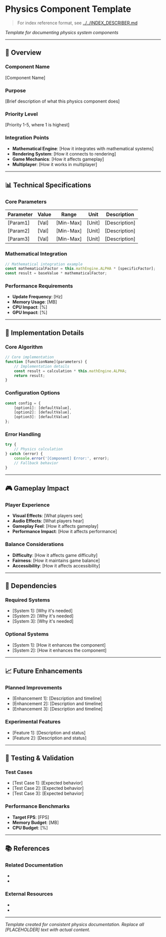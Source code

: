 # Physics Component Template

> For index reference format, see [../../INDEX_DESCRIBER.md](../../INDEX_DESCRIBER.md)  <!-- IDX-DOC-00 -->

*Template for documenting physics system components*

---

## 🎯 Overview

### **Component Name**
[Component Name]

### **Purpose**
[Brief description of what this physics component does]

### **Priority Level**
[Priority 1-5, where 1 is highest]

### **Integration Points**
- **Mathematical Engine**: [How it integrates with mathematical systems]
- **Rendering System**: [How it connects to rendering]
- **Game Mechanics**: [How it affects gameplay]
- **Multiplayer**: [How it works in multiplayer]

---

## 📊 Technical Specifications

### **Core Parameters**
| Parameter | Value | Range | Unit | Description |
|-----------|-------|-------|------|-------------|
| [Param1]  | [Val] | [Min-Max] | [Unit] | [Description] |
| [Param2]  | [Val] | [Min-Max] | [Unit] | [Description] |
| [Param3]  | [Val] | [Min-Max] | [Unit] | [Description] |

### **Mathematical Integration**
```javascript
// Mathematical integration example
const mathematicalFactor = this.mathEngine.ALPHA * [specificFactor];
const result = baseValue * mathematicalFactor;
```

### **Performance Requirements**
- **Update Frequency**: [Hz]
- **Memory Usage**: [MB]
- **CPU Impact**: [%]
- **GPU Impact**: [%]

---

## 🔧 Implementation Details

### **Core Algorithm**
```javascript
// Core implementation
function [functionName](parameters) {
    // Implementation details
    const result = calculation * this.mathEngine.ALPHA;
    return result;
}
```

### **Configuration Options**
```javascript
const config = {
    [option1]: [defaultValue],
    [option2]: [defaultValue],
    [option3]: [defaultValue]
};
```

### **Error Handling**
```javascript
try {
    // Physics calculation
} catch (error) {
    console.error('[Component] Error:', error);
    // Fallback behavior
}
```

---

## 🎮 Gameplay Impact

### **Player Experience**
- **Visual Effects**: [What players see]
- **Audio Effects**: [What players hear]
- **Gameplay Feel**: [How it affects gameplay]
- **Performance Impact**: [How it affects performance]

### **Balance Considerations**
- **Difficulty**: [How it affects game difficulty]
- **Fairness**: [How it maintains game balance]
- **Accessibility**: [How it affects accessibility]

---

## 🔗 Dependencies

### **Required Systems**
- [System 1]: [Why it's needed]
- [System 2]: [Why it's needed]
- [System 3]: [Why it's needed]

### **Optional Systems**
- [System 1]: [How it enhances the component]
- [System 2]: [How it enhances the component]

---

## 📈 Future Enhancements

### **Planned Improvements**
- [Enhancement 1]: [Description and timeline]
- [Enhancement 2]: [Description and timeline]
- [Enhancement 3]: [Description and timeline]

### **Experimental Features**
- [Feature 1]: [Description and status]
- [Feature 2]: [Description and status]

---

## 🧪 Testing & Validation

### **Test Cases**
- [Test Case 1]: [Expected behavior]
- [Test Case 2]: [Expected behavior]
- [Test Case 3]: [Expected behavior]

### **Performance Benchmarks**
- **Target FPS**: [FPS]
- **Memory Budget**: [MB]
- **CPU Budget**: [%]

---

## 📚 References

### **Related Documentation**
- [Link to related file]: [Description]
- [Link to related file]: [Description]

### **External Resources**
- [External link]: [Description]
- [External link]: [Description]

---

*Template created for consistent physics documentation. Replace all [PLACEHOLDER] text with actual content.* 